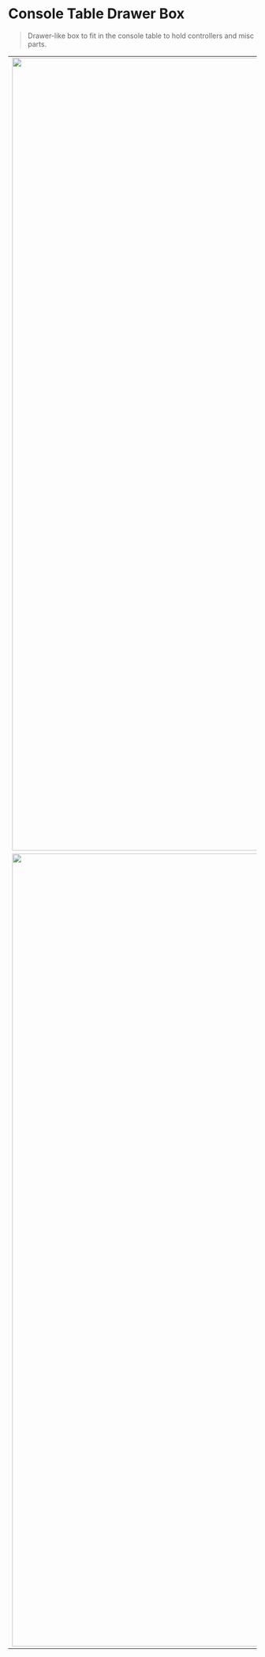 # Console Table Drawer Box

> Drawer-like box to fit in the console table to hold controllers and misc parts.

| | | |
|:-------------------------:|:-------------------------:|:-------------------------:|
| <img width="1604" src="./images/drawer1.png"> | <img width="1604" src="./images/drawer2.png"> | <img width="1604" src="./images/drawer3.png"> |
| <img width="1604" src="./images/drawer4.png"> | <img width="1604" src="./images/drawer5.png"> | |
